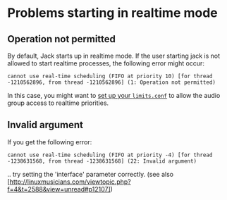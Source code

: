 # Problems starting in realtime mode

## Operation not permitted

By default, Jack starts up in realtime mode. If the user starting jack is not allowed to start realtime processes, the following error might occur:

 `cannot use real-time scheduling (FIFO at priority 10) [for thread -1210562896, from thread -1210562896] (1: Operation not permitted)`

In this case, you might want to [set up your `limits.conf`][limits] to allow the audio group access to realtime priorities.

[limits]: https://wiki.linuxaudio.org/wiki/system_configuration#limitsconfaudioconf

## Invalid argument

If you get the following error:

 `cannot use real-time scheduling (FIFO at priority -4) [for thread -1238631568, from thread -1238631568] (22: Invalid argument)`

..  try setting the 'interface' parameter correctly. (see also [http://linuxmusicians.com/viewtopic.php?f=4&t=2588&view=unread#p12107])